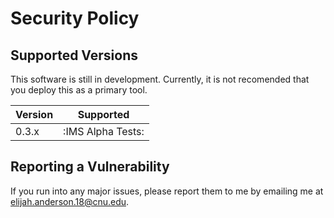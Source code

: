 # Security Policy

## Supported Versions

This software is still in development. Currently, it is not recomended that you deploy this as a primary tool. 

| Version | Supported          |
| ------- | ------------------ |
| 0.3.x   | :IMS Alpha Tests:  |

## Reporting a Vulnerability

If you run into any major issues, please report them to me by emailing me at elijah.anderson.18@cnu.edu.
